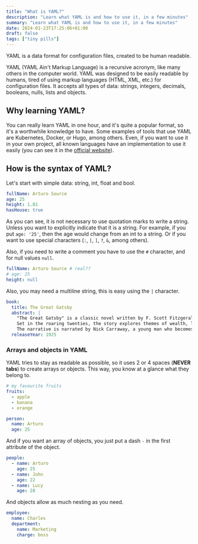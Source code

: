 ```yaml
---
title: "What is YAML?"
description: "Learn what YAML is and how to use it, in a few minutes"
summary: "Learn what YAML is and how to use it, in a few minutes"
date: 2024-01-23T17:25:06+01:00
draft: false
tags: ["tiny pills"]
---
```


YAML is a data format for configuration files, created to be human readable.

YAML (YAML Ain't Markup Language) is a recursive acronym, like many others in the computer world. YAML was designed to be easily readable by humans, tired of using markup languages (HTML, XML, etc.) for configuration files. It accepts all types of data: strings, integers, decimals, booleans, nulls, lists and objects.

## Why learning YAML?

You can really learn YAML in one hour, and it's quite a popular format, so it's a worthwhile knowledge to have. Some examples of tools that use YAML are Kubernetes, Docker, or Hugo, among others. Even, if you want to use it in your own project, all known languages have an implementation to use it easily (you can see it in the [official website](https://yaml.org/)).

## How is the syntax of YAML?

Let's start with simple data: string, int, float and bool.

```yaml
fullName: Arturo Source
age: 25
height: 1.81
hasHouse: true
```

As you can see, it is not necessary to use quotation marks to write a string. Unless you want to explicitly indicate that it is a string. For example, if you put `age: '25'`, then the age would change from an int to a string. Or if you want to use special characters (`:`, `[`, `]`, `?`, `&`, among others).

Also, if you need to write a comment you have to use the `#` character, and for null values `null`.

```yaml
fullName: Arturo Source # real??
# age: 25
height: null
```

Also, you may need a multiline string, this is easy using the `|` character.

```yaml
book:
  title: The Great Gatsby
  abstract: |
    "The Great Gatsby" is a classic novel written by F. Scott Fitzgerald.
    Set in the roaring twenties, the story explores themes of wealth, love, and the American Dream through the lens of the mysterious Jay Gatsby. 
    The narrative is narrated by Nick Carraway, a young man who becomes entangled in the lives of Gatsby and his wealthy social circle in Long Island.
  releaseYear: 1925
```

### Arrays and objects in YAML

YAML tries to stay as readable as possible, so it uses 2 or 4 spaces (**NEVER tabs**) to create arrays or objects. This way, you know at a glance what they belong to.

```yaml
# my favourite fruits
fruits:
  - apple
  - banana
  - orange
```

```yaml
person:
  name: Arturo
  age: 25
```

And if you want an array of objects, you just put a dash `-` in the first attribute of the object.

```yaml
people:
  - name: Arturo
    age: 25
  - name: John
    age: 22
  - name: Lucy
    age: 28
```

And objects allow as much nesting as you need.

```yaml
employee:
  name: Charles
  department:
    name: Marketing
    charge: boss
```
